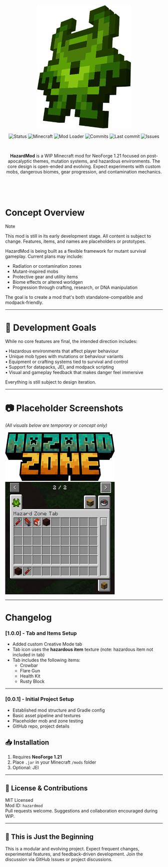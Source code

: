 <div align="center">

<img src="src/main/resources/assets/hazardzone/textures/item/file_7.png" alt="HazardMod Logo" width="300">

<br>

![Status](https://img.shields.io/badge/status-WIP-yellow)
![Minecraft](https://img.shields.io/badge/Minecraft-1.21-green)
![Mod Loader](https://img.shields.io/badge/ModLoader-NeoForge-blueviolet)
![Commits](https://img.shields.io/github/commit-activity/w/umfhero/NeoForge-HazardZone-1.21)
![Last commit](https://img.shields.io/github/last-commit/umfhero/NeoForge-HazardZone-1.21)
![Issues](https://img.shields.io/github/issues/umfhero/NeoForge-HazardZone-1.21)

<br>






**HazardMod** is a WIP Minecraft mod for NeoForge 1.21 focused on post-apocalyptic themes, mutation systems, and hazardous environments. The core design is open-ended and evolving. Expect experiments with custom mobs, dangerous biomes, gear progression, and contamination mechanics.

</div>

<br><br><br>

# Concept Overview


> [!NOTE]
> This mod is still in its early development stage. All content is subject to change. Features, items, and names are placeholders or prototypes.
> 


HazardMod is being built as a flexible framework for mutant survival gameplay. Current plans may include:

- Radiation or contamination zones  
- Mutant-inspired mobs  
- Protective gear and utility items  
- Biome effects or altered worldgen  
- Progression through crafting, research, or DNA manipulation  

The goal is to create a mod that's both standalone-compatible and modpack-friendly.

---

# 🧪 Development Goals

While no core features are final, the intended direction includes:

• Hazardous environments that affect player behaviour  
• Unique mob types with mutations or behaviour variants  
• Equipment or crafting systems tied to survival and control  
• Support for datapacks, JEI, and modpack scripting  
• Visual and gameplay feedback that makes danger feel immersive  

Everything is still subject to design iteration.

---

# 📷 Placeholder Screenshots

*(All visuals below are temporary or concept only)*

<img src="src/main/resources/assets/hazardzone/picsgithub/logo.png" alt="HazardMod Logo" width="350">
<img src="src/main/resources/assets/hazardzone/picsgithub/creativetab.png" alt="HazardMod Logo" width="350">

---

# Changelog

### [1.0.0] - Tab and Items Setup
- Added custom Creative Mode tab  
- Tab icon uses the **hazardous item** texture (note: hazardous item not included in tab)  
- Tab includes the following items:  
  - Crowbar  
  - Flare Gun  
  - Health Kit  
  - Rusty Block  

---

### [0.0.1] - Initial Project Setup
- Established mod structure and Gradle config  
- Basic asset pipeline and textures  
- Placeholder mob and zone testing  
- GitHub repo, project details  


## 📥 Installation

1. Requires **NeoForge 1.21**  
2. Place `.jar` in your Minecraft `/mods` folder  
3. Optional: JEI 

---

## 🧾 License & Contributions

MIT Licensed  
Mod ID: `hazardmod`  
Pull requests welcome. Suggestions and collaboration encouraged during WIP.

---

## 🚧 This is Just the Beginning

This is a modular and evolving project. Expect frequent changes, experimental features, and feedback-driven development. Join the discussion via GitHub Issues or project discussions.

